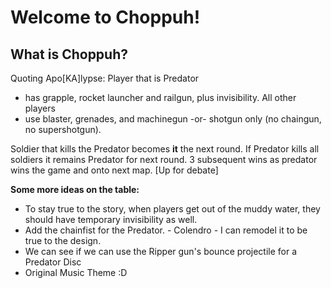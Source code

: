 # Welcome to Choppuh!

## What is Choppuh?
Quoting Apo[KA]lypse:
Player that is Predator 
- has grapple, rocket launcher and railgun, plus invisibility.
All other players
- use blaster, grenades, and machinegun -or- shotgun only (no chaingun, no supershotgun).

Soldier that kills the Predator becomes **it** the next round. 
If Predator kills all soldiers it remains Predator for next round. 
3 subsequent wins as predator wins the game and onto next map. [Up for debate]

**Some more ideas on the table:**
- To stay true to the story, when players get out of the muddy water, they should have temporary invisibility as well.
- Add the chainfist for the Predator. - Colendro - I can remodel it to be true to the design.
- We can see if we can use the Ripper gun's bounce projectile for a Predator Disc
- Original Music Theme :D
